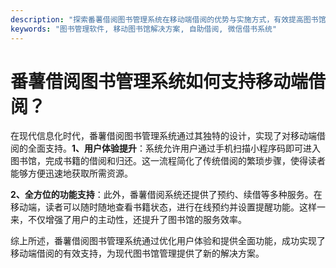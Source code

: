 ```yaml
---
description: "探索番薯借阅图书管理系统在移动端借阅的优势与实施方式，有效提高图书馆借阅效率。"
keywords: "图书管理软件, 移动图书馆解决方案, 自助借阅, 微信借书系统"
---
```

# 番薯借阅图书管理系统如何支持移动端借阅？

在现代信息化时代，番薯借阅图书管理系统通过其独特的设计，实现了对移动端借阅的全面支持。**1、用户体验提升**：系统允许用户通过手机扫描小程序码即可进入图书馆，完成书籍的借阅和归还。这一流程简化了传统借阅的繁琐步骤，使得读者能够方便迅速地获取所需资源。

**2、全方位的功能支持**：此外，番薯借阅系统还提供了预约、续借等多种服务。在移动端，读者可以随时随地查看书籍状态，进行在线预约并设置提醒功能。这样一来，不仅增强了用户的主动性，还提升了图书馆的服务效率。

综上所述，番薯借阅图书管理系统通过优化用户体验和提供全面功能，成功实现了移动端借阅的有效支持，为现代图书馆管理提供了新的解决方案。
